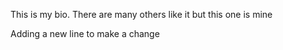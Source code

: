 This is my bio.  There are many others like it but this one is mine

Adding a new line to make a change
